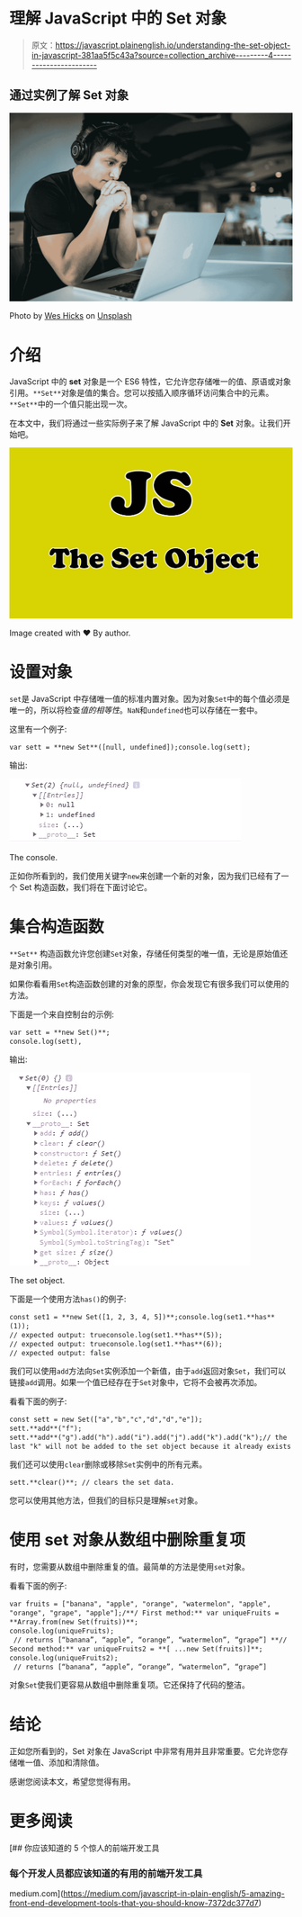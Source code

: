# 理解 JavaScript 中的 Set 对象

> 原文：<https://javascript.plainenglish.io/understanding-the-set-object-in-javascript-381aa5f5c43a?source=collection_archive---------4----------------------->

## 通过实例了解 Set 对象

![](img/835e87c67ca7bed77daaeab078505e9e.png)

Photo by [Wes Hicks](https://unsplash.com/@sickhews?utm_source=medium&utm_medium=referral) on [Unsplash](https://unsplash.com?utm_source=medium&utm_medium=referral)

# 介绍

JavaScript 中的 **set** 对象是一个 ES6 特性，它允许您存储唯一的值、原语或对象引用。`**Set**`对象是值的集合。您可以按插入顺序循环访问集合中的元素。`**Set**`中的一个值只能出现一次。

在本文中，我们将通过一些实际例子来了解 JavaScript 中的 **Set** 对象。让我们开始吧。

![](img/f76779eaed3e9893ab165ba598efc2df.png)

Image created with ❤️️ By author.

# 设置对象

`set`是 JavaScript 中存储唯一值的标准内置对象。因为对象`Set`中的每个值必须是唯一的，所以将检查*值的相等性*。`NaN`和`undefined`也可以存储在一套中。

这里有一个例子:

```
var sett = **new Set**([null, undefined]);console.log(sett); 
```

输出:

![](img/c324ae1e50938331f95fe8c5d4c1259c.png)

The console.

正如你所看到的，我们使用关键字`new`来创建一个新的对象，因为我们已经有了一个 Set 构造函数，我们将在下面讨论它。

# 集合构造函数

`**Set**` 构造函数允许您创建`Set`对象，存储任何类型的唯一值，无论是原始值还是对象引用。

如果你看看用`Set`构造函数创建的对象的原型，你会发现它有很多我们可以使用的方法。

下面是一个来自控制台的示例:

```
var sett = **new Set()**;
console.log(sett),
```

输出:

![](img/a5aaa64a9e19813393a574704fa5c69a.png)

The set object.

下面是一个使用方法`has()`的例子:

```
const set1 = **new Set([1, 2, 3, 4, 5])**;console.log(set1.**has**(1));
// expected output: trueconsole.log(set1.**has**(5));
// expected output: trueconsole.log(set1.**has**(6));
// expected output: false
```

我们可以使用`add`方法向`Set`实例添加一个新值，由于`add`返回对象`Set`，我们可以链接`add`调用。如果一个值已经存在于`Set`对象中，它将不会被再次添加。

看看下面的例子:

```
const sett = new Set(["a","b","c","d","d","e"]);
sett.**add**("f");
sett.**add**("g").add("h").add("i").add("j").add("k").add("k");// the last "k" will not be added to the set object because it already exists
```

我们还可以使用`clear`删除或移除`Set`实例中的所有元素。

```
sett.**clear()**; // clears the set data.
```

您可以使用其他方法，但我们的目标只是理解`set`对象。

# 使用 set 对象从数组中删除重复项

有时，您需要从数组中删除重复的值。最简单的方法是使用`set`对象。

看看下面的例子:

```
var fruits = ["banana", "apple", "orange", "watermelon", "apple", "orange", "grape", "apple"];/**/ First method:** var uniqueFruits = **Array.from(new Set(fruits))**;
console.log(uniqueFruits);
 // returns [“banana”, “apple”, “orange”, “watermelon”, “grape”] **// Second method:** var uniqueFruits2 = **[ ...new Set(fruits)]**;
console.log(uniqueFruits2);
 // returns [“banana”, “apple”, “orange”, “watermelon”, “grape”]
```

对象`Set`使我们更容易从数组中删除重复项。它还保持了代码的整洁。

# 结论

正如您所看到的，Set 对象在 JavaScript 中非常有用并且非常重要。它允许您存储唯一值、添加和清除值。

感谢您阅读本文，希望您觉得有用。

# 更多阅读

[](https://medium.com/javascript-in-plain-english/5-amazing-front-end-development-tools-that-you-should-know-7372dc377d7) [## 你应该知道的 5 个惊人的前端开发工具

### 每个开发人员都应该知道的有用的前端开发工具

medium.com](https://medium.com/javascript-in-plain-english/5-amazing-front-end-development-tools-that-you-should-know-7372dc377d7)